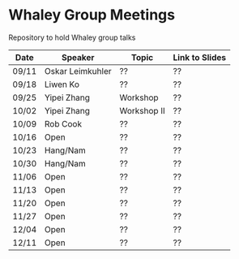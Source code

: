 # Whaley Group Meetings
Repository to hold Whaley group talks

| Date | Speaker | Topic | Link to Slides|
|------|---------|-------|---------------|
|09/11 |Oskar Leimkuhler| ?? | ?? |
|09/18 |Liwen Ko| ?? | ??|
|09/25 |Yipei Zhang|Workshop |?? |
|10/02 |Yipei Zhang|Workshop II|??|
|10/09 |Rob Cook| ?? |?? |
|10/16 |Open | ?? | ??|
|10/23 |Hang/Nam| ?? | ??|
|10/30 |Hang/Nam| ?? | ??|
|11/06 |Open | ?? | ??|
|11/13 |Open | ?? | ??|
|11/20 |Open | ?? | ??|
|11/27 |Open | ?? | ??|
|12/04 |Open | ?? | ??|
|12/11 |Open | ?? | ??|
